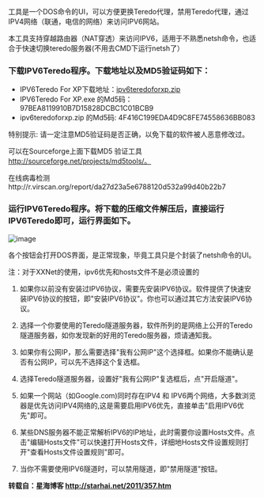 

工具是一个DOS命令的UI，可以方便更换Teredo代理，禁用Teredo代理，通过IPV4网络（联通，电信的网络）来访问IPV6网站。

本工具支持穿越路由器（NAT穿透）来访问IPV6，适用于不熟悉netsh命令，也适合于快速切换teredo服务器(不用去CMD下运行netsh了）

### 下载IPV6Teredo程序。下载地址以及MD5验证码如下：
- IPV6Teredo For XP下载地址：[ipv6teredoforxp.zip](https://github.com/XX-net/XX-Net/files/1405084/ipv6teredoforxp.zip)
- IPV6Teredo For XP.exe 的Md5码：97BEA8119910B7D15828DCBC1C01BCB9 
- ipv6teredoforxp.zip 的Md5码: 4F416C199EDA4D9C8FE74558636BB083


特别提示: 请一定注意MD5验证码是否正确，以免下载的软件被人恶意修改过。

可以在Sourceforge上面下载MD5 验证工具 http://sourceforge.net/projects/md5tools/。

在线病毒检测http://r.virscan.org/report/da27d23a5e6788120d532a99d40b22b7

### 运行IPV6Teredo程序。将下载的压缩文件解压后，直接运行IPV6Teredo即可，运行界面如下。
![image](https://user-images.githubusercontent.com/31188782/31864143-3917f4b6-b78b-11e7-9dfa-4dfc9c23eca2.png)

各个按钮会打开DOS界面，是正常现象，毕竟工具只是个封装了netsh命令的UI。

注：对于XXNet的使用，ipv6优先和hosts文件不是必须设置的

1. 如果你以前没有安装过IPV6协议，需要先安装IPV6协议。软件提供了快速安装IPV6协议的按钮，即"安装IPV6协议"。你也可以通过其它方法安装IPV6协议。

1. 选择一个你要使用的Teredo隧道服务器，软件所列的是网络上公开的Teredo隧道服务器，如你发现新的好用的Teredo服务器，烦请通知我。

1. 如果你有公网IP，那么需要选择"我有公网IP"这个选择框。如果你不能确认是否有公网IP，可以先不选择这个复选框。

1. 选择Teredo隧道服务器，设置好"我有公网IP"复选框后，点"开启隧道"。

1. 如果一个网站（如Google.com)同时存在IPV4 和 IPV6两个网络，大多数浏览器是优先访问IPV4网络的,这是需要启用IPV6优先，直接单击"启用IPV6优先"即可。

1. 某些DNS服务器不能正常解析IPV6的IP地址，此时需要你设置Hosts文件。点击"编辑Hosts文件"可以快速打开Hosts文件，详细地Hosts文件设置规则打开"查看Hosts文件设置规则"即可。

1. 当你不需要使用IPV6隧道时，可以禁用隧道，即"禁用隧道"按钮。

**转载自：星海博客 http://starhai.net/2011/357.htm**
